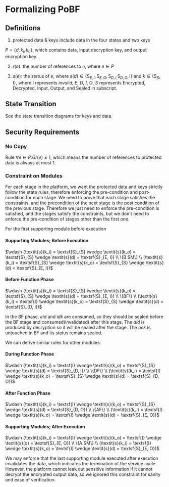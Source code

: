 # Formalizing PoBF

## Definitions

1. protected data & keys include data in the four states and two keys
 
$P = \{d, k_i, k_o\}$, which contains data, input decryption key, and output encryption key.

2. $\textit{r}(e)$: the number of references to $e$, where $e \in P$

3. $\textit{s}(e)$: the status of $e$, where $\textit{s}(d) \in \{\textsf{S}_{E, I}, \textsf{S}_{E, O}, \textsf{S}_{D, I,} \textsf{S}_{D, O}, \textsf{I}\}$ and $\textit{k} \in \{\textsf{S}_{S}, \textsf{I}\}$, where $\textsf{I}$ represents *invalid*; *E*, *D*, *I*, *O*, *S* represents Encrypted, Decrypted, Input, Output, and Sealed in subscript.

## State Transition

See the state transition diagrams for keys and data.

## Security Requirements

### No Copy

Rule $\forall e \in P. G r(e) \le 1$, which means the number of references to protected data is always at most 1.

### Constraint on Modules

For each stage in the platform, we want the protected data and keys strictly follow the state rules, therefore enforcing the pre-condition and post-condition for each stage. We need to prove that each stage satisfies the constraints, and the precondition of the next stage is the post condition of the previous stage. Therefore we just need to enforce the pre-condition is satisfied, and the stages satisfy the constraints, but we don't need to enforce the pre-condition of stages other than the first one. 

For the first supporting module before execution

#### Supporting Modules; Before Execution

$\vdash (\textit{s}(k_i) = \textsf{S}_{S} \wedge \textit{s}(k_o) = \textsf{S}_{S} \wedge \textit{s}(d) = \textsf{S}_{E, I}) \\
    \{B.SM\} \\
    (\textit{s}(k_i) = \textsf{S}_{S} \wedge \textit{s}(k_o) = \textsf{S}_{S} \wedge \textit{s}(d) = \textsf{S}_{E, I})$

#### Before Function Phase


$\vdash (\textit{s}(k_i) = \textsf{S}_{S} \wedge \textit{s}(k_o) = \textsf{S}_{S} \wedge \textit{s}(d) = \textsf{S}_{E, I}) \\
    \{BF\} \\
    (\textit{s}(k_i) = \textsf{I} \wedge \textit{s}(k_o) = \textsf{S}_{S} \wedge \textit{s}(d) = \textsf{S}_{D, I})$

In the BF phase, $eid$ and $idk$ are consumed, so they should be sealed before the BF stage and consumed(invalidated) after this stage. The $did$ is produced by decryption so it will be sealed after the stage. The $oek$ is untouched in BF and its status remains sealed.

We can derive similar rules for other modules:

#### During Function Phase

$\vdash (\textit{s}(k_i) = \textsf{I} \wedge \textit{s}(k_o) = \textsf{S}_{S} \wedge \textit{s}(d) = \textsf{S}_{D, I}) \\
    \{DF\} \\
    (\textit{s}(k_i) = \textsf{I} \wedge \textit{s}(k_o) = \textsf{S}_{S} \wedge \textit{s}(d) = \textsf{S}_{D, O})$

#### After Function Phase

$\vdash (\textit{s}(k_i) = \textsf{I} \wedge \textit{s}(k_o) = \textsf{S}_{S} \wedge \textit{s}(d) = \textsf{S}_{D, O}) \\
    \{AF\} \\
    (\textit{s}(k_i) = \textsf{I} \wedge \textit{s}(k_o) = \textsf{I} \wedge \textit{s}(d) = \textsf{S}_{E, O})$



#### Supporting Modules; After Execution

$\vdash (\textit{s}(k_i) = \textsf{I} \wedge \textit{s}(k_o) = \textsf{I} \wedge \textit{s}(d) = \textsf{S}_{E, O}) \\
    \{A.SM\} \\
    (\textit{s}(k_i) = \textsf{I} \wedge \textit{s}(k_o) = \textsf{I} \wedge \textit{s}(d) = \textsf{S}_{E, O})$

We may enforce that the last supporting module executed after execution invalidates the data, which indicates the termination of the service cycle. However, the platform cannot leak out sensitive information if it cannot decrypt the encrypted output data, so we ignored this constraint for sanity and ease of verification.